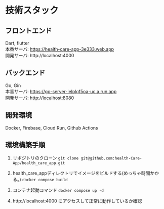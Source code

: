 # 技術スタック
## フロントエンド
Dart, flutter  
本番サーバ: https://health-care-app-3e333.web.app  
開発サーバ: http://localhost:4000  
## バックエンド
Go, Gin  
本番サーバ: https://go-server-ielplqf5oa-uc.a.run.app  
開発サーバ: http://localhost:8080  
## 開発環境
Docker, Firebase, Cloud Run, Github Actions  
## 環境構築手順
1. リポジトリのクローン
`git clone git@github.com:health-Care-App/health_care_app.git`
  
2. health_care_appディレクトリでイメージをビルドする(めっちゃ時間かかる。)
`docker compose build`
  
3. コンテナ起動コマンド
`docker compose up -d`

4. http://localhost:4000 にアクセスして正常に動作しているか確認